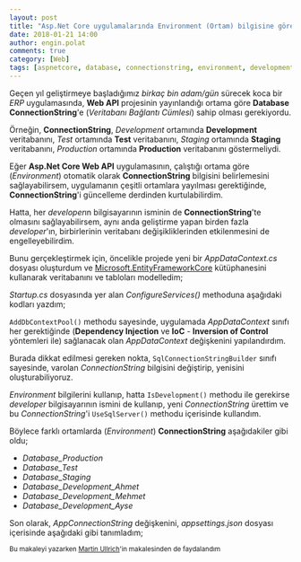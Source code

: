 ```yaml
---
layout: post
title: "Asp.Net Core uygulamalarında Environment (Ortam) bilgisine göre Database ConnectionString (Veritabanı Bağlantı Cümlesi) belirlemek"
date: 2018-01-21 14:00
author: engin.polat
comments: true
category: [Web]
tags: [aspnetcore, database, connectionstring, environment, development, test, staging, production, dbcontext, dbset, configureservices, iservicecollection, adddbcontextpool, sqlconnectionstringbuilder, configuration, getconnectionstring, initialcatalog, isdevelopment, usesqlserver, appsettings]
---
```

Geçen yıl geliştirmeye başladığımız *birkaç bin adam/gün* sürecek koca bir *ERP* uygulamasında, **Web API** projesinin yayınlandığı ortama göre **Database ConnectionString**'e (*Veritabanı Bağlantı Cümlesi*) sahip olması gerekiyordu.

Örneğin, **ConnectionString**, *Development* ortamında **Development** veritabanını, *Test* ortamında **Test** veritabanını, *Staging* ortamında **Staging** veritabanını, *Production* ortamında **Production** veritabanını göstermeliydi.

Eğer **Asp.Net Core Web API** uygulamasının, çalıştığı ortama göre (*Environment*) otomatik olarak **ConnectionString** bilgisini belirlemesini sağlayabilirsem, uygulamanın çeşitli ortamlara yayılması gerektiğinde, **ConnectionString**'i güncelleme derdinden kurtulabilirdim.

Hatta, her *developer*ın bilgisayarının isminin de **ConnectionString**'te olmasını sağlayabilirsem, aynı anda geliştirme yapan birden fazla *developer*'ın, birbirlerinin veritabanı değişikliklerinden etkilenmesini de engelleyebilirdim.

Bunu gerçekleştirmek için, öncelikle projede yeni bir *AppDataContext.cs* dosyası oluşturdum ve <a href="https://www.nuget.org/packages/Microsoft.EntityFrameworkCore/" target="_blank">Microsoft.EntityFrameworkCore</a> kütüphanesini kullanarak veritabanını ve tabloları modelledim;

<script src="https://gist.github.com/polatengin/464d78a39de20e32bd4c33f62b847bbf.js?file=AppDataContext.cs"></script>

*Startup.cs* dosyasında yer alan *ConfigureServices()* methoduna aşağıdaki kodları yazdım;

<script src="https://gist.github.com/polatengin/464d78a39de20e32bd4c33f62b847bbf.js?file=ConfigureServices.cs"></script>

<code>AddDbContextPool()</code> methodu sayesinde, uygulamada *AppDataContext* sınıfı her gerektiğinde (**Dependency Injection** ve **IoC** - **Inversion of Control** yöntemleri ile) sağlanacak olan *AppDataContext* değişkenini yapılandırdım.

Burada dikkat edilmesi gereken nokta, <code>SqlConnectionStringBuilder</code> sınıfı sayesinde, varolan *ConnectionString* bilgisini değiştirip, yenisini oluşturabiliyoruz.

*Environment* bilgilerini kullanıp, hatta <code>IsDevelopment()</code> methodu ile gerekirse *developer* bilgisayarının ismini de kullanıp, yeni *ConnectionString* ürettim ve bu *ConnectionString*'i <code>UseSqlServer()</code> methodu içerisinde kullandım.

Böylece farklı ortamlarda (*Environment*) **ConnectionString** aşağıdakiler gibi oldu;

<ul>
<li><em>Database_Production</em></li>
<li><em>Database_Test</em></li>
<li><em>Database_Staging</em></li>
<li><em>Database_Development_Ahmet</em></li>
<li><em>Database_Development_Mehmet</em></li>
<li><em>Database_Development_Ayse</em></li>
</ul>

Son olarak, *AppConnectionString* değişkenini, *appsettings.json* dosyası içerisinde aşağıdaki gibi tanımladım;

<script src="https://gist.github.com/polatengin/464d78a39de20e32bd4c33f62b847bbf.js?file=appsettings.json"></script>

<small>Bu makaleyi yazarken <a href="https://dasmulli.blog/2018/01/18/auto-modifying-connection-strings-based-on-the-environment/" target="_blank">Martin Ullrich</a>'in makalesinden de faydalandım</small>
